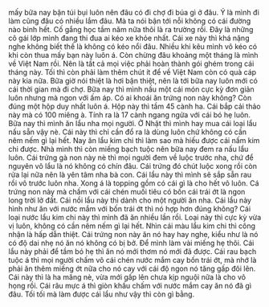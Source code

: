 mấy bữa nay bận túi bụi luôn nên đâu có đi chợ đi búa gì ở đâu. Ý là mình đi làm cũng đâu có nhiều lắm đâu. Mà ta nói bận tới nỗi không có cái đường nào binh hết. Cố gắng học tầm năm nữa thôi là ra trường rồi. Đây là những cô gái lớp mình đang thi đua ai kéo xe khỏe nhất. Cái xe này thì khá nặng nghe không biết thế là không có kéo nổi đâu. Nhiều khi kêu mình vô kéo có khi còn thua mấy bạn này luôn á. Còn chừng đâu khoảng một tháng là mình về Việt Nam rồi. Nên là tất cả mọi việc phải hoàn thành gói ghém trong cái tháng này. Tối thì còn phải làm thêm chút ít để về Việt Nam còn có quà cáp này kia nữa. Bữa giờ nói thiệt là hơi bận thiệt, nên là tới bữa nay luôn mới có cái thời gian mà đi chợ. Bữa nay thì mình nấu một cái món cực kỳ đơn giản luôn nhưng mà ngon với ấm áp. Có ai khoái ăn trứng non này không? Còn đúng một hộp duy nhất luôn á. Hộp này thì tầm 45 cành ha. Cái bắp cải thảo này mà có 100 miêng à. Tính ra là 17 cành ngang ngửa với cái bó hẹ luôn. Bữa nay thì mình ăn lẩu nha mọi người. Ở Nhật thì mình hay mua cái loại lẩu nấu sẵn vậy nè. Cái này thì chỉ cần đổ ra là dùng luôn chứ không có cần nêm nếm gì lại hết. Nay ăn lẩu kim chi thì làm sao mà hiếu được cái nấm kim chi được. Nhà mình thì còn miếng bạch tuộc nên bữa nay đem ra nấu lẩu luôn. Cái trứng gà non này nè thì mọi người đem về luộc trước nha, chứ để nguyên vô lẩu là nó không có chín đâu. Cái trứng đó chút luộc xong rồi còn rửa lại nữa nên là yên tâm nha bà con. Cái lẩu này thì mình sẽ sắp sẵn rau rồi vô trước luôn nha. Xong á là topping gồm có cái gì là cho hết vô luôn. Cá trứng non này mà chấm với cái chén muối tiêu có bốn cái trái ớt là ngon long trời lở đất. Cái nồi lẩu này thì dành cho một người ăn nha. Cái lẩu này hình như ăn với nước mắm với bốn trái ớt thì nó hợp hơn đúng không? Cái loại nước lẩu kim chi này thì mình đã ăn nhiều lần rồi. Loại này thì cực kỳ vừa vị luôn, không có cần nêm nếm gì lại hết. Nhìn cái màu lẩu kim chi thì công nhận là hấp dẫn thiệt. Cái trứng non này ăn nó hay hay nghe, kiểu như là nó có độ dai nhẹ nó ăn nó không có bị bở. Để mình làm vài miếng hẹ thôi. Cái lẩu này phải để tầm bó hẹ thì ăn nó mới thơm nó mới đã được. Cái rau bạch tuộc á thì mọi người chấm vô cái chén nước mắm cay bốn trái ớt, mà nhớ là phải ăn thêm miếng ớt nữa cho nó cay với cái độ ngon nó tăng gấp đôi lên. Cái này thì là ha măng nè, vừa mới gấp lên chưa kịp nguội nữa là cho vô họng rồi. Cái râu mực á thì giòn khấu chấm với nước mắm cay ăn nó đã gì đâu. Tối tối mà làm được cái lẩu như vậy thì còn gì bằng.